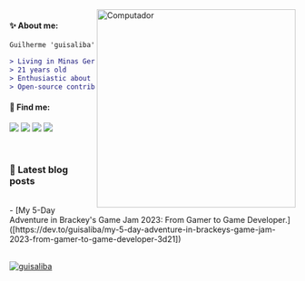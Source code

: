 <img src="https://raw.githubusercontent.com/MicaelliMedeiros/micaellimedeiros/master/image/computer-illustration.png" min-width="350px" max-width="350px" width="350px" align="right" alt="Computador">

#### **✨ About me:**
```diff
Guilherme 'guisaliba', young passionate developer.

> Living in Minas Gerais, Brazil 🇧🇷
> 21 years old 
> Enthusiastic about data-structures, algorithms, cloud and AI. 
> Open-source contributor. Eager to learn and collaborate.
```

#### **💌 Find me:**

<p align="left">
  <a href="https://twitter.com/guisaliba1"><img src="https://img.shields.io/badge/Twitter-1DA1F2?style=for-the-badge&logo=twitter&logoColor=white"></img></a>
  <a href="https://www.twitch.tv/salibaa"><img src="https://img.shields.io/badge/Twitch-9146FF?style=for-the-badge&logo=twitch&logoColor=white"></img></a>
  <a href="https://www.linkedin.com/in/guisaliba/"><img src="https://img.shields.io/badge/LinkedIn-0077B5?style=for-the-badge&logo=linkedin&logoColor=004182"></img></a>
  <a href="https://dev.to/guisaliba"><img src="https://img.shields.io/badge/dev.to-0A0A0A?style=for-the-badge&logo=dev.to&logoColor=white"></img></a>
</p>  

<br>

### **📕 Latest blog posts**
<br>
<!-- BLOG:START -->
- [My 5-Day Adventure in Brackey's Game Jam 2023: From Gamer to Game Developer.]([https://dev.to/guisaliba/my-5-day-adventure-in-brackeys-game-jam-2023-from-gamer-to-game-developer-3d21])
<!-- BLOG:END -->

<br>
<br>

[![guisaliba](https://github-readme-stats.vercel.app/api/top-langs/?username=guisaliba&layout=compact&theme=tokyonight&hide=html,css&show_icons=true)](https://github.com/anuraghazra/github-readme-stats)
